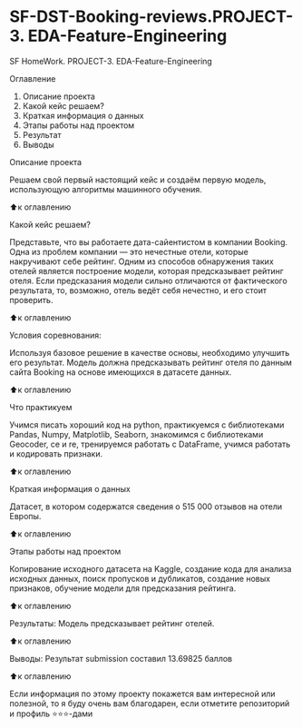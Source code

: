 # SF-DST-Booking-reviews.PROJECT-3. EDA-Feature-Engineering

SF HomeWork. PROJECT-3. EDA-Feature-Engineering

Оглавление

1. Описание проекта
2. Какой кейс решаем?
3. Краткая информация о данных
4. Этапы работы над проектом
5. Результат
6. Выводы

Описание проекта

Решаем свой первый настоящий кейс и создаём первую модель, использующую алгоритмы машинного обучения.

⬆️к оглавлению

Какой кейс решаем?

Представьте, что вы работаете дата-сайентистом в компании Booking. Одна из проблем компании — это нечестные отели, которые накручивают себе рейтинг. Одним из способов обнаружения таких отелей является построение модели, которая предсказывает рейтинг отеля. Если предсказания модели сильно отличаются от фактического результата, то, возможно, отель ведёт себя нечестно, и его стоит проверить.

⬆️к оглавлению

Условия соревнования:

 Используя базовое решение в качестве основы, необходимо улучшить его результат.
 Модель должна предсказывать рейтинг отеля по данным сайта Booking на основе имеющихся в датасете данных.
 
 ⬆️к оглавлению

Что практикуем

Учимся писать хороший код на python, практикуемся с библиотеками Pandas, Numpy, Matplotlib, Seaborn, знакомимся с библиотеками Geocoder, ce и re, тренируемся работать с DataFrame, учимся работать и кодировать признаки. 

⬆️к оглавлению

Краткая информация о данных

Датасет, в котором содержатся сведения о 515 000 отзывов на отели Европы.

⬆️к оглавлению

Этапы работы над проектом

Копирование исходного датасета на Kaggle, создание кода для анализа исходных данных, поиск пропусков и дубликатов, создание новых признаков, обучение модели для предсказания рейтинга.

⬆️к оглавлению

Результаты:
Модель предсказывает рейтинг отелей.

⬆️к оглавлению

Выводы:
Результат submission составил 13.69825 баллов

⬆️к оглавлению

Если информация по этому проекту покажется вам интересной или полезной, то я буду очень вам благодарен, если отметите репозиторий и профиль ⭐️⭐️⭐️-дами
